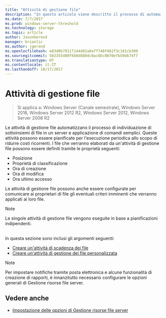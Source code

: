 ```yaml
---
title: "Attività di gestione file"
description: "In questo articolo viene descritto il processo di automazione delle attività di gestione file"
ms.date: 7/7/2017
ms.prod: windows-server-threshold
ms.technology: storage
ms.topic: article
author: JasonGerend
manager: brianlic
ms.author: jgerend
ms.openlocfilehash: e83d0b79117144d42a0aff748f482f3c181cb300
ms.sourcegitcommit: 583355400f6b0d880dc0ac6bc06f0efb50d674f7
ms.translationtype: HT
ms.contentlocale: it-IT
ms.lasthandoff: 10/17/2017
---
```

# <a name="file-management-tasks"></a>Attività di gestione file

> Si applica a: Windows Server (Canale semestrale), Windows Server 2016, Windows Server 2012 R2, Windows Server 2012, Windows Server 2008 R2

Le attività di gestione file automatizzano il processo di individuazione di sottoinsiemi di file in un server e applicazione di comandi semplici. Queste attività possono essere pianificate per l'esecuzione periodica allo scopo di ridurre costi ricorrenti. I file che verranno elaborati da un'attività di gestione file possono essere definiti tramite le proprietà seguenti:

-   Posizione
-   Proprietà di classificazione
-   Ora di creazione
-   Ora di modifica
-   Ora ultimo accesso

Le attività di gestione file possono anche essere configurate per comunicare ai proprietari di file gli eventuali criteri imminenti che verranno applicati ai loro file.

> [!Note]
> Le singole attività di gestione file vengono eseguite in base a pianificazioni indipendenti.

<br />
In questa sezione sono inclusi gli argomenti seguenti:

-   [Creare un'attività di scadenza dei file](create-file-expiration-task.md)
-   [Creare un'attività di gestione dei file personalizzata](create-custom-file-management-task.md)

> [!Note]
> Per impostare notifiche tramite posta elettronica e alcune funzionalità di creazione di rapporti, è innanzitutto necessario configurare le opzioni generali di Gestione risorse file server.

## <a name="see-also"></a>Vedere anche

-   [Impostazione delle opzioni di Gestione risorse file server](setting-file-server-resource-manager-options.md)


